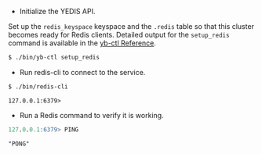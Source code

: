 <!--
+++
private = true
block_indexing = true
+++
-->

* Initialize the YEDIS API.

Set up the `redis_keyspace` keyspace and the `.redis` table so that this cluster becomes ready for Redis clients. Detailed output for the `setup_redis` command is available in the [yb-ctl Reference](../../../../admin/yb-ctl/#setup-redis).

```sh
$ ./bin/yb-ctl setup_redis
```

* Run redis-cli to connect to the service.

```sh
$ ./bin/redis-cli
```

```output
127.0.0.1:6379>
```

* Run a Redis command to verify it is working.

```sql
127.0.0.1:6379> PING
```

```output
"PONG"
```
